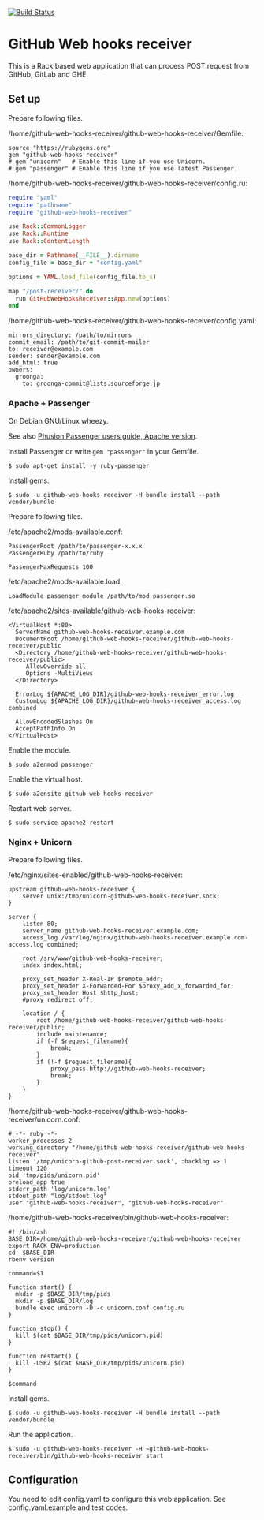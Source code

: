 [![Build Status](https://travis-ci.org/clear-code/github-web-hooks-receiver.svg?branch=master)](https://travis-ci.org/clear-code/github-web-hooks-receiver)

# GitHub Web hooks receiver

This is a Rack based web application that can process POST request from GitHub, GitLab and GHE.

## Set up

Prepare following files.

/home/github-web-hooks-receiver/github-web-hooks-receiver/Gemfile:
```
source "https://rubygems.org"
gem "github-web-hooks-receiver"
# gem "unicorn"   # Enable this line if you use Unicorn.
# gem "passenger" # Enable this line if you use latest Passenger.
```

/home/github-web-hooks-receiver/github-web-hooks-receiver/config.ru:
```ruby
require "yaml"
require "pathname"
require "github-web-hooks-receiver"

use Rack::CommonLogger
use Rack::Runtime
use Rack::ContentLength

base_dir = Pathname(__FILE__).dirname
config_file = base_dir + "config.yaml"

options = YAML.load_file(config_file.to_s)

map "/post-receiver/" do
  run GitHubWebHooksReceiver::App.new(options)
end
```

/home/github-web-hooks-receiver/github-web-hooks-receiver/config.yaml:
```
mirrors_directory: /path/to/mirrors
commit_email: /path/to/git-commit-mailer
to: receiver@example.com
sender: sender@example.com
add_html: true
owners:
  groonga:
    to: groonga-commit@lists.sourceforge.jp
```

### Apache + Passenger

On Debian GNU/Linux wheezy.

See also [Phusion Passenger users guide, Apache version](https://www.phusionpassenger.com/documentation/Users%20guide%20Apache.html).

Install Passenger or write `gem "passenger"` in your Gemfile.

```
$ sudo apt-get install -y ruby-passenger
```

Install gems.

```
$ sudo -u github-web-hooks-receiver -H bundle install --path vendor/bundle
```

Prepare following files.

/etc/apache2/mods-available.conf:
```
PassengerRoot /path/to/passenger-x.x.x
PassengerRuby /path/to/ruby

PassengerMaxRequests 100
```

/etc/apache2/mods-available.load:
```
LoadModule passenger_module /path/to/mod_passenger.so
```

/etc/apache2/sites-available/github-web-hooks-receiver:
```
<VirtualHost *:80>
  ServerName github-web-hooks-receiver.example.com
  DocumentRoot /home/github-web-hooks-receiver/github-web-hooks-receiver/public
  <Directory /home/github-web-hooks-receiver/github-web-hooks-receiver/public>
     AllowOverride all
     Options -MultiViews
  </Directory>

  ErrorLog ${APACHE_LOG_DIR}/github-web-hooks-receiver_error.log
  CustomLog ${APACHE_LOG_DIR}/github-web-hooks-receiver_access.log combined

  AllowEncodedSlashes On
  AcceptPathInfo On
</VirtualHost>
```

Enable the module.

```
$ sudo a2enmod passenger
```

Enable the virtual host.

```
$ sudo a2ensite github-web-hooks-receiver
```

Restart web server.

```
$ sudo service apache2 restart
```

### Nginx + Unicorn

Prepare following files.

/etc/nginx/sites-enabled/github-web-hooks-receiver:
```
upstream github-web-hooks-receiver {
    server unix:/tmp/unicorn-github-web-hooks-receiver.sock;
}

server {
    listen 80;
    server_name github-web-hooks-receiver.example.com;
    access_log /var/log/nginx/github-web-hooks-receiver.example.com-access.log combined;

    root /srv/www/github-web-hooks-receiver;
    index index.html;

    proxy_set_header X-Real-IP $remote_addr;
    proxy_set_header X-Forwarded-For $proxy_add_x_forwarded_for;
    proxy_set_header Host $http_host;
    #proxy_redirect off;

    location / {
        root /home/github-web-hooks-receiver/github-web-hooks-receiver/public;
        include maintenance;
        if (-f $request_filename){
            break;
        }
        if (!-f $request_filename){
            proxy_pass http://github-web-hooks-receiver;
            break;
        }
    }
}
```

/home/github-web-hooks-receiver/github-web-hooks-receiver/unicorn.conf:
```
# -*- ruby -*-
worker_processes 2
working_directory "/home/github-web-hooks-receiver/github-web-hooks-receiver"
listen '/tmp/unicorn-github-post-receiver.sock', :backlog => 1
timeout 120
pid 'tmp/pids/unicorn.pid'
preload_app true
stderr_path 'log/unicorn.log'
stdout_path "log/stdout.log"
user "github-web-hooks-receiver", "github-web-hooks-receiver"
```

/home/github-web-hooks-receiver/bin/github-web-hooks-receiver:
```
#! /bin/zsh
BASE_DIR=/home/github-web-hooks-receiver/github-web-hooks-receiver
export RACK_ENV=production
cd  $BASE_DIR
rbenv version

command=$1

function start() {
  mkdir -p $BASE_DIR/tmp/pids
  mkdir -p $BASE_DIR/log
  bundle exec unicorn -D -c unicorn.conf config.ru
}

function stop() {
  kill $(cat $BASE_DIR/tmp/pids/unicorn.pid)
}

function restart() {
  kill -USR2 $(cat $BASE_DIR/tmp/pids/unicorn.pid)
}

$command
```

Install gems.

```
$ sudo -u github-web-hooks-receiver -H bundle install --path vendor/bundle
```

Run the application.

```
$ sudo -u github-web-hooks-receiver -H ~github-web-hooks-receiver/bin/github-web-hooks-receiver start
```

## Configuration

You need to edit config.yaml to configure this web application.
See config.yaml.example and test codes.

